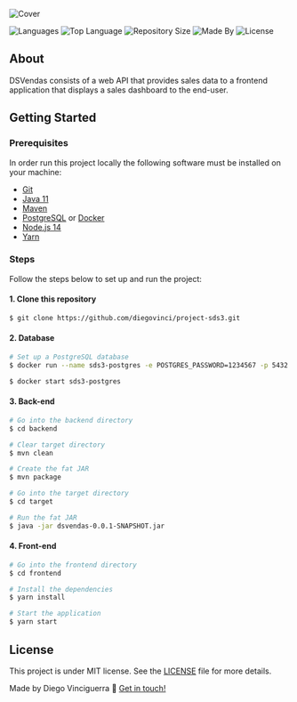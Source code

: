 ![Cover](https://github.com/diegovinci/project-sds3/blob/main/.assets/project-cover.svg)

![Languages](https://img.shields.io/github/languages/count/diegovinci/dsvendas?color=%23FF851D)
![Top Language](https://img.shields.io/github/languages/top/diegovinci/dsvendas?color=%23FF851D)
![Repository Size](https://img.shields.io/github/repo-size/diegovinci/dsvendas?color=%23FF851D)
![Made By](https://img.shields.io/badge/made%20by-diegovinci-%23FF851D)
![License](https://img.shields.io/badge/license-MIT-%23FF851D)

## About
DSVendas consists of a web API that provides sales data to a frontend application that displays a sales dashboard to the end-user.

## Getting Started

### Prerequisites
In order run this project locally the following software must be installed on your machine:
  - [Git](https://git-scm.com)
  - [Java 11](https://www.oracle.com/br/java/technologies/javase-jdk11-downloads.html)
  - [Maven](https://maven.apache.org/download.cgi)
  - [PostgreSQL](https://www.postgresql.org) or [Docker](https://www.docker.com)
  - [Node.js 14](https://nodejs.org/en/)
  - [Yarn](https://yarnpkg.com)

### Steps
Follow the steps below to set up and run the project:

#### 1. Clone this repository
```bash
$ git clone https://github.com/diegovinci/project-sds3.git
```
#### 2. Database
```bash
# Set up a PostgreSQL database
$ docker run --name sds3-postgres -e POSTGRES_PASSWORD=1234567 -p 5432:5432 -d postgres

$ docker start sds3-postgres
```

#### 3. Back-end
```bash
# Go into the backend directory
$ cd backend

# Clear target directory
$ mvn clean

# Create the fat JAR
$ mvn package

# Go into the target directory
$ cd target

# Run the fat JAR
$ java -jar dsvendas-0.0.1-SNAPSHOT.jar

```
#### 4. Front-end
```bash
# Go into the frontend directory
$ cd frontend

# Install the dependencies
$ yarn install

# Start the application
$ yarn start
```
## License
This project is under MIT license. See the [LICENSE](https://github.com/diegovinci/project-sds3/blob/main/LICENSE) file for more details.

Made by Diego Vinciguerra :wave: [Get in touch!](https://www.linkedin.com/in/diegovinci)
